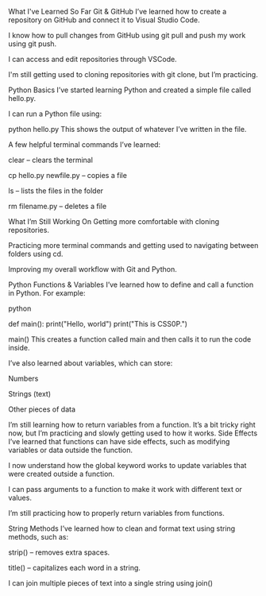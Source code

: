 What I've Learned So Far
Git & GitHub
I’ve learned how to create a repository on GitHub and connect it to Visual Studio Code.

I know how to pull changes from GitHub using git pull and push my work using git push.

I can access and edit repositories through VSCode.

I'm still getting used to cloning repositories with git clone, but I’m practicing.

Python Basics
I’ve started learning Python and created a simple file called hello.py.

I can run a Python file using:

python hello.py
This shows the output of whatever I’ve written in the file.

A few helpful terminal commands I’ve learned:

clear – clears the terminal

cp hello.py newfile.py – copies a file

ls – lists the files in the folder

rm filename.py – deletes a file

What I’m Still Working On
Getting more comfortable with cloning repositories.

Practicing more terminal commands and getting used to navigating between folders using cd.

Improving my overall workflow with Git and Python.

Python Functions & Variables
I’ve learned how to define and call a function in Python. For example:

python

def main():
    print("Hello, world")
    print("This is CSS0P.")

main()
This creates a function called main and then calls it to run the code inside.

I’ve also learned about variables, which can store:

Numbers

Strings (text)

Other pieces of data

I’m still learning how to return variables from a function. It’s a bit tricky right now, but I’m practicing and slowly getting used to how it works.
Side Effects
I’ve learned that functions can have side effects, such as modifying variables or data outside the function.

I now understand how the global keyword works to update variables that were created outside a function.

I can pass arguments to a function to make it work with different text or values.

I’m still practicing how to properly return variables from functions.

String Methods
I’ve learned how to clean and format text using string methods, such as:

strip() – removes extra spaces.

title() – capitalizes each word in a string.

I can join multiple pieces of text into a single string using join()
